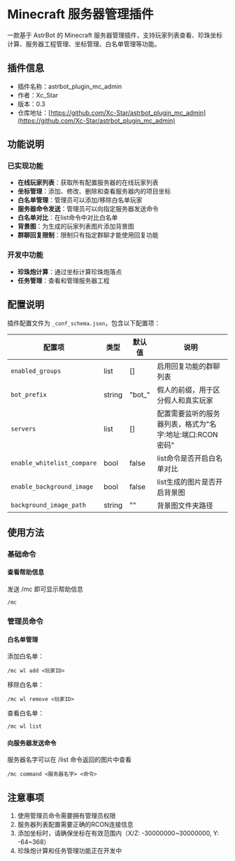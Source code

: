 # Minecraft 服务器管理插件

一款基于 AstrBot 的 Minecraft 服务器管理插件，支持玩家列表查看、珍珠坐标计算、服务器工程管理、坐标管理、白名单管理等功能。

## 插件信息
- 插件名称：astrbot_plugin_mc_admin
- 作者：Xc_Star
- 版本：0.3
- 仓库地址：[https://github.com/Xc-Star/astrbot_plugin_mc_admin](https://github.com/Xc-Star/astrbot_plugin_mc_admin)

## 功能说明

### 已实现功能
- **在线玩家列表**：获取所有配置服务器的在线玩家列表
- **坐标管理**：添加、修改、删除和查看服务器内的项目坐标
- **白名单管理**：管理员可以添加/移除白名单玩家
- **服务器命令发送**：管理员可以向指定服务器发送命令
- **白名单对比**：在list命令中对比白名单
- **背景图**：为生成的玩家列表图片添加背景图
- **群聊回复限制**：限制只有指定群聊才能使用回复功能

### 开发中功能
- **珍珠炮计算**：通过坐标计算珍珠炮落点
- **任务管理**：查看和管理服务器工程

## 配置说明

插件配置文件为 `_conf_schema.json`，包含以下配置项：

| 配置项 | 类型 | 默认值 | 说明 |
|-------|------|-------|------|
| `enabled_groups` | list | [] | 启用回复功能的群聊列表 |
| `bot_prefix` | string | "bot_" | 假人的前缀，用于区分假人和真实玩家 |
| `servers` | list | [] | 配置需要监听的服务器列表，格式为"名字:地址:端口:RCON密码" |
| `enable_whitelist_compare` | bool | false | list命令是否开启白名单对比 |
| `enable_background_image` | bool | false | list生成的图片是否开启背景图 |
| `background_image_path` | string | "" | 背景图文件夹路径 |

## 使用方法

### 基础命令

#### 查看帮助信息
发送 /mc 即可显示帮助信息
```
/mc
```

### 管理员命令

#### 白名单管理
添加白名单：
```
/mc wl add <玩家ID>
```

移除白名单：
```
/mc wl remove <玩家ID>
```

查看白名单：
```
/mc wl list
```

#### 向服务器发送命令
服务器名字可以在 /list 命令返回的图片中查看
```
/mc command <服务器名字> <命令>
```

## 注意事项
1. 使用管理员命令需要拥有管理员权限
2. 服务器列表配置需要正确的RCON连接信息
3. 添加坐标时，请确保坐标在有效范围内（X/Z: -30000000~30000000, Y: -64~368）
4. 珍珠炮计算和任务管理功能正在开发中
